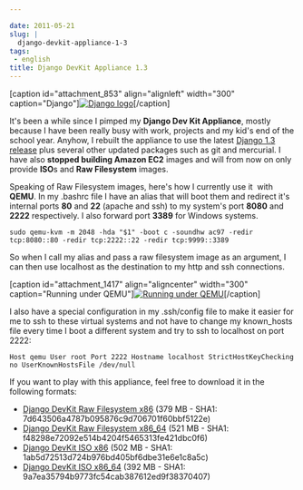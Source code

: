 ```yaml
---

date: 2011-05-21
slug: |
  django-devkit-appliance-1-3
tags:
 - english
title: Django DevKit Appliance 1.3
---
```


\[caption id="attachment_853" align="alignleft" width="300"
caption="Django"\][![Django
logo](http://www.ogmaciel.com/wp-content/uploads/2010/03/django-logo-negative-300x136.png)](http://www.ogmaciel.com/wp-content/uploads/2010/03/django-logo-negative.png)\[/caption\]

It's been a while since I pimped my **Django Dev Kit Appliance**, mostly
because I have been really busy with work, projects and my kid's end of
the school year. Anyhow, I rebuilt the appliance to use the latest
[Django 1.3
release](http://www.djangoproject.com/weblog/2011/mar/23/13/) plus
several other updated packages such as git and mercurial. I have also
**stopped building Amazon EC2** images and will from now on only provide
**ISO**s and **Raw Filesystem** images.

Speaking of Raw Filesystem images, here's how I currently use it  with
**QEMU**. In my .bashrc file I have an alias that will boot them and
redirect it's internal ports **80** and **22** (apache and ssh) to my
system's port **8080** and **2222** respectively. I also forward port
**3389** for Windows systems.

`sudo qemu-kvm -m 2048 -hda "$1" -boot c -soundhw ac97 -redir tcp:8080::80 -redir tcp:2222::22 -redir tcp:9999::3389`

So when I call my alias and pass a raw filesystem image as an argument,
I can then use localhost as the destination to my http and ssh
connections.

\[caption id="attachment_1417" align="aligncenter" width="300"
caption="Running under QEMU"\][![Running under
QEMU](http://www.ogmaciel.com/wp-content/uploads/2011/05/Screenshot-QEMU-1-300x176.png)](http://www.ogmaciel.com/wp-content/uploads/2011/05/Screenshot-QEMU-1.png)\[/caption\]

I also have a special configuration in my .ssh/config file to make it
easier for me to ssh to these virtual systems and not have to change my
known_hosts file every time I boot a different system and try to ssh to
localhost on port 2222:

`Host qemu User root Port 2222 Hostname localhost StrictHostKeyChecking no UserKnownHostsFile /dev/null`

If you want to play with this appliance, feel free to download it in the
following formats:

-   [Django DevKit Raw Filesystem
    x86](http://downloads.ogmaciel.com/djangodevkit-1-x86.hdd.gz)
    (379 MB - SHA1: 7d643506a4787b095876c9d706701f60bbf5122e)
-   [Django DevKit Raw Filesystem
    x86_64](http://downloads.ogmaciel.com/djangodevkit-1-x86_64-disc1.iso)
    (521 MB - SHA1: f48298e72092e514b4204f5465313fe421dbc0f6)
-   [Django DevKit ISO
    x86](http://downloads.ogmaciel.com/djangodevkit-1-x86-disc1.iso)
    (502 MB - SHA1: 1ab5d72513d724b976bd405bf6dbe31e6e1c8a5c)
-   [Django DevKit ISO
    x86_64](http://downloads.ogmaciel.com/djangodevkit-1-x86_64.hdd.gz)
    (392 MB - SHA1: 9a7ea35794b9773fc54cab387612ed9f38370407)
